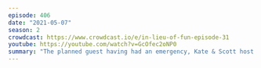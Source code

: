 ```yaml
---
episode: 406
date: "2021-05-07"
season: 2
crowdcast: https://www.crowdcast.io/e/in-lieu-of-fun-episode-31
youtube: https://youtube.com/watch?v=GcOfec2oNP0
summary: "The planned guest having had an emergency, Kate & Scott host Cheese Night \U0001F9C0"
---
```

